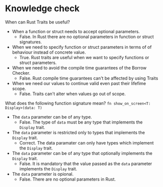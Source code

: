 # Knowledge check

When can Rust Traits be useful?

- When a function or struct needs to accept optional parameters.
  - False. In Rust there are no optional parameters in function or struct signatures.
- When we need to specify function or struct parameters in terms of of behaviour instead of concrete value.
  - True. Rust traits are useful when we want to specify functions or struct parameters.
- When we need to avoid the compile time guarantees of the Borrow Checker.
  - False. Rust compile time guarantees can't be affected by using Traits
- When we need our values to continue valid even past their lifefime scope.
  - False. Traits can't alter when values go out of scope.


What does the following function signature mean? `fn show_on_screen<T: Display>(data: T)`

- The `data` parameter can be of any type.
  - False. The type of `data` must be any type that implements the `Display` trait.
- The `data` parameter is restricted only to types that implements the `Display` trait.
  - Correct. The data paramater can only have types which implement the  `Display` trait.
- The `data` parameter can be of any type that optionally implements the `Display` trait.
  - False. It is mandatory that the value passed as the `data` parameter implements the `Display` trait.
- The `data` parameter is opional.
  - False. There are no optional parameters in Rust.
